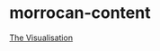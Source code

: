 # morrocan-content

[The Visualisation](https://app.powerbi.com/view?r=eyJrIjoiZDA3NWEwNDQtNDM4YS00ZDhiLWI4M2QtY2YxMDRhMzg5NzIzIiwidCI6ImMyNzg3OTIyLTExZDktNGNhOC1hYWRmLTVlZjdmZjMxYTEyNyJ9)
